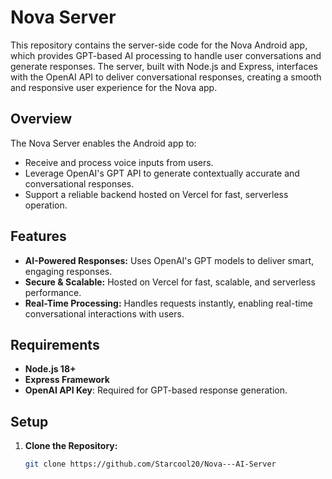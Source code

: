 # Nova Server

This repository contains the server-side code for the Nova Android app, which provides GPT-based AI processing to handle user conversations and generate responses. The server, built with Node.js and Express, interfaces with the OpenAI API to deliver conversational responses, creating a smooth and responsive user experience for the Nova app.

## Overview

The Nova Server enables the Android app to:
- Receive and process voice inputs from users.
- Leverage OpenAI's GPT API to generate contextually accurate and conversational responses.
- Support a reliable backend hosted on Vercel for fast, serverless operation.

## Features

- **AI-Powered Responses:** Uses OpenAI's GPT models to deliver smart, engaging responses.
- **Secure & Scalable:** Hosted on Vercel for fast, scalable, and serverless performance.
- **Real-Time Processing:** Handles requests instantly, enabling real-time conversational interactions with users.

## Requirements

- **Node.js 18+**
- **Express Framework**
- **OpenAI API Key**: Required for GPT-based response generation.

## Setup

1. **Clone the Repository:**
   ```bash
   git clone https://github.com/Starcool20/Nova---AI-Server
